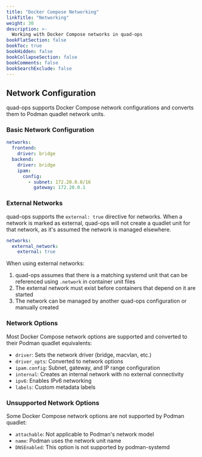 ```yaml
---
title: "Docker Compose Networking"
linkTitle: "Networking"
weight: 30
description: >-
  Working with Docker Compose networks in quad-ops
bookFlatSection: false
bookToc: true
bookHidden: false
bookCollapseSection: false
bookComments: false
bookSearchExclude: false
---
```


## Network Configuration

quad-ops supports Docker Compose network configurations and converts them to Podman quadlet network units.

### Basic Network Configuration

```yaml
networks:
  frontend:
    driver: bridge
  backend:
    driver: bridge
    ipam:
      config:
        - subnet: 172.20.0.0/16
          gateway: 172.20.0.1
```

### External Networks

quad-ops supports the `external: true` directive for networks. When a network is marked as external, quad-ops will not create a quadlet unit for that network, as it's assumed the network is managed elsewhere.

```yaml
networks:
  external_network:
    external: true
```

When using external networks:

1. quad-ops assumes that there is a matching systemd unit that can be referenced using `.network` in container unit files
2. The external network must exist before containers that depend on it are started
3. The network can be managed by another quad-ops configuration or manually created

### Network Options

Most Docker Compose network options are supported and converted to their Podman quadlet equivalents:

- `driver`: Sets the network driver (bridge, macvlan, etc.)
- `driver_opts`: Converted to network options
- `ipam.config`: Subnet, gateway, and IP range configuration
- `internal`: Creates an internal network with no external connectivity
- `ipv6`: Enables IPv6 networking
- `labels`: Custom metadata labels

### Unsupported Network Options

Some Docker Compose network options are not supported by Podman quadlet:

- `attachable`: Not applicable to Podman's network model
- `name`: Podman uses the network unit name
- `DNSEnabled`: This option is not supported by podman-systemd
